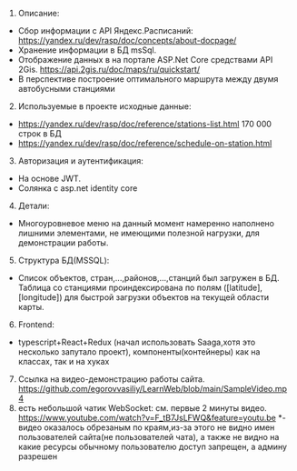1.	Описание:
-	Сбор информации с API Яндекс.Расписаний:
https://yandex.ru/dev/rasp/doc/concepts/about-docpage/
-	Хранение информации в БД msSql.
-	Отображение данных в на портале ASP.Net Core средствами API 2Gis.
https://api.2gis.ru/doc/maps/ru/quickstart/
- В перспективе построение оптимального маршрута между двумя автобусными станциями

2. Используемые в проекте исходные данные:
- https://yandex.ru/dev/rasp/doc/reference/stations-list.html
  170 000 строк в БД
- https://yandex.ru/dev/rasp/doc/reference/schedule-on-station.html
3. Авторизация и аутентификация:
- На основе JWT.
- Солянка с asp.net identity core
4. Детали:
- Многоуровневое меню на данный момент намеренно наполнено лишними элементами, не имеющими полезной нагрузки, для демонстрации работы.
5. Структура БД(MSSQL):
- Список объектов, стран,...,районов,...,станций был загружен в БД. Таблица со станциями проиндексирована по полям ([latitude],[longitude]) для быстрой загрузки объектов на текущей области карты.
6. Frontend:
 - typescript+React+Redux (начал использовать Saaga,хотя это несколько запутало проект), компоненты(контейнеры) как на классах, так и на хуках
7. Ссылка на видео-демонстрацию работы сайта.
https://github.com/egorovvasiliy/LearnWeb/blob/main/SampleVideo.mp4
8. есть небольшой чатик WebSocket:
см. первые 2 минуты видео.
https://www.youtube.com/watch?v=F_tB7JsLFWQ&feature=youtu.be
*-видео оказалось обрезаным по краям,из-за этого не видно имен пользователей сайта(не пользователей чата), а также не видно на какие ресурсы обычному пользователю доступ запрещен, а админу разрешен 
